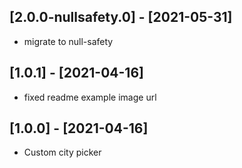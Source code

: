 ## [2.0.0-nullsafety.0] - [2021-05-31]
* migrate to null-safety
  



## [1.0.1] - [2021-04-16]
* fixed readme example image url
  

## [1.0.0] - [2021-04-16]
* Custom city picker